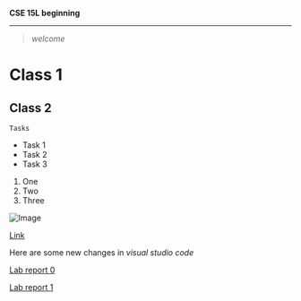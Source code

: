 **CSE 15L beginning**

---

> *welcome*

# Class 1

## Class 2

`Tasks`
* Task 1
* Task 2
* Task 3

1. One
2. Two
3. Three

![Image](http://url/a.png)

[Link](http://a.com)

Here are some new changes in *visual studio code*

[Lab report 0](https://aure361.github.io/cse15l-lab-reports/lab-report-1-week-0.html)

[Lab report 1](https://aure361.github.io/cse15l-lab-reports/Week1LabReport.html)
